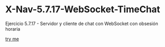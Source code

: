 # X-Nav-5.7.17-WebSocket-TimeChat
Ejercicio 5.7.17 - Servidor y cliente de chat con WebSocket con obsesión horaria

[try me](https://storresb.github.io/X-Nav-5.7.17-WebSocket-TimeChat/)
